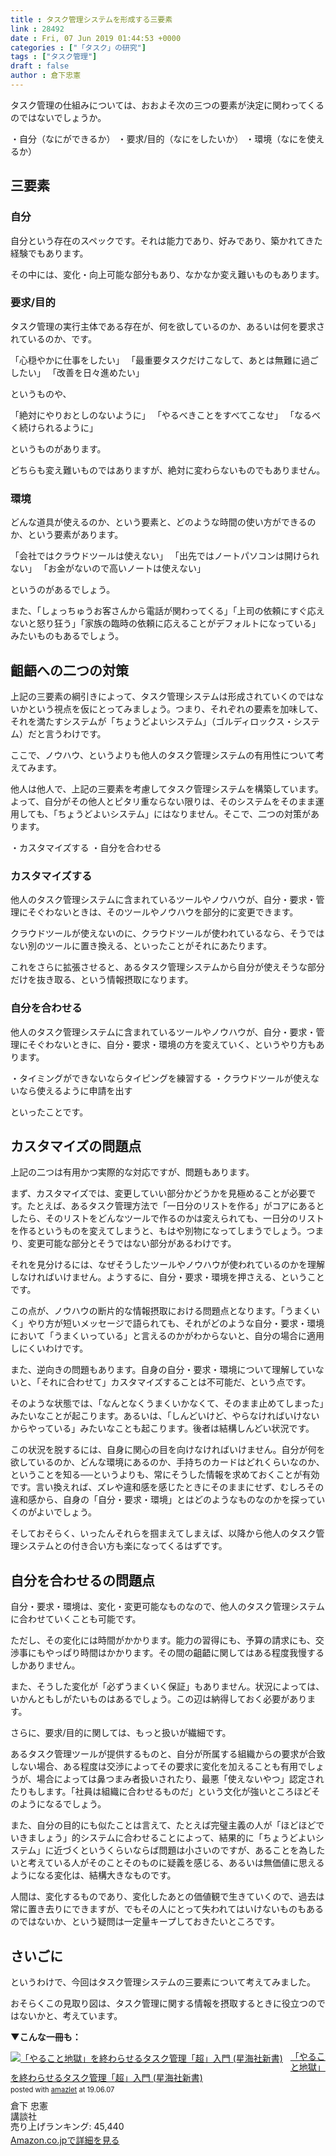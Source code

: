 ```yaml
---
title : タスク管理システムを形成する三要素
link : 28492
date : Fri, 07 Jun 2019 01:44:53 +0000
categories : ["「タスク」の研究"]
tags : ["タスク管理"]
draft : false
author : 倉下忠憲
---
```


タスク管理の仕組みについては、おおよそ次の三つの要素が決定に関わってくるのではないでしょうか。
 
・自分（なにができるか）
・要求/目的（なにをしたいか）
・環境（なにを使えるか）

<h2>三要素</h2>

<h3>自分</h3>

自分という存在のスペックです。それは能力であり、好みであり、築かれてきた経験でもあります。

その中には、変化・向上可能な部分もあり、なかなか変え難いものもあります。

<h3>要求/目的</h3>

タスク管理の実行主体である存在が、何を欲しているのか、あるいは何を要求されているのか、です。

「心穏やかに仕事をしたい」
「最重要タスクだけこなして、あとは無難に過ごしたい」
「改善を日々進めたい」

というものや、

「絶対にやりおとしのないように」
「やるべきことをすべてこなせ」
「なるべく続けられるように」

というものがあります。

どちらも変え難いものではありますが、絶対に変わらないものでもありません。

<h3>環境</h3>

どんな道具が使えるのか、という要素と、どのような時間の使い方ができるのか、という要素があります。

「会社ではクラウドツールは使えない」
「出先ではノートパソコンは開けられない」
「お金がないので高いノートは使えない」

というのがあるでしょう。

また、「しょっちゅうお客さんから電話が関わってくる」「上司の依頼にすぐ応えないと怒り狂う」「家族の臨時の依頼に応えることがデフォルトになっている」みたいものもあるでしょう。

<h2>齟齬への二つの対策</h2>

上記の三要素の綱引きによって、タスク管理システムは形成されていくのではないかという視点を仮にとってみましょう。つまり、それぞれの要素を加味して、それを満たすシステムが「ちょうどよいシステム」（ゴルディロックス・システム）だと言うわけです。

ここで、ノウハウ、というよりも他人のタスク管理システムの有用性について考えてみます。

他人は他人で、上記の三要素を考慮してタスク管理システムを構築しています。よって、自分がその他人とピタリ重ならない限りは、そのシステムをそのまま運用しても、「ちょうどよいシステム」にはなりません。そこで、二つの対策があります。

・カスタマイズする
・自分を合わせる

<h3>カスタマイズする</h3>

他人のタスク管理システムに含まれているツールやノウハウが、自分・要求・管理にそぐわないときは、そのツールやノウハウを部分的に変更できます。

クラウドツールが使えないのに、クラウドツールが使われているなら、そうではない別のツールに置き換える、といったことがそれにあたります。

これをさらに拡張させると、あるタスク管理システムから自分が使えそうな部分だけを抜き取る、という情報摂取になります。

<h3>自分を合わせる</h3>

他人のタスク管理システムに含まれているツールやノウハウが、自分・要求・管理にそぐわないときに、自分・要求・環境の方を変えていく、というやり方もあります。

・タイミングができないならタイピングを練習する
・クラウドツールが使えないなら使えるように申請を出す

といったことです。

<h2>カスタマイズの問題点</h2>

上記の二つは有用かつ実際的な対応ですが、問題もあります。

まず、カスタマイズでは、変更していい部分かどうかを見極めることが必要です。たとえば、あるタスク管理方法で「一日分のリストを作る」がコアにあるとしたら、そのリストをどんなツールで作るのかは変えられても、一日分のリストを作るというものを変えてしまうと、もはや別物になってしまうでしょう。つまり、変更可能な部分とそうではない部分があるわけです。

それを見分けるには、なぜそうしたツールやノウハウが使われているのかを理解しなければいけません。ようするに、自分・要求・環境を押さえる、ということです。

この点が、ノウハウの断片的な情報摂取における問題点となります。「うまくいく」やり方が短いメッセージで語られても、それがどのような自分・要求・環境において「うまくいっている」と言えるのかがわからないと、自分の場合に適用しにくいわけです。

また、逆向きの問題もあります。自身の自分・要求・環境について理解していないと、「それに合わせて」カスタマイズすることは不可能だ、という点です。

そのような状態では、「なんとなくうまくいかなくて、そのまま止めてしまった」みたいなことが起こります。あるいは、「しんどいけど、やらなければいけないからやっている」みたいなことも起こります。後者は結構しんどい状況です。

この状況を脱するには、自身に関心の目を向けなければいけません。自分が何を欲しているのか、どんな環境にあるのか、手持ちのカードはどれくらいなのか、ということを知る──というよりも、常にそうした情報を求めておくことが有効です。言い換えれば、ズレや違和感を感じたときにそのままにせず、むしろその違和感から、自身の「自分・要求・環境」とはどのようなものなのかを探っていくのがよいでしょう。

そしておそらく、いったんそれらを掴まえてしまえば、以降から他人のタスク管理システムとの付き合い方も楽になってくるはずです。

<h2>自分を合わせるの問題点</h2>

自分・要求・環境は、変化・変更可能なものなので、他人のタスク管理システムに合わせていくことも可能です。

ただし、その変化には時間がかかります。能力の習得にも、予算の請求にも、交渉事にもやっぱり時間はかかります。その間の齟齬に関してはある程度我慢するしかありません。

また、そうした変化が「必ずうまくいく保証」もありません。状況によっては、いかんともしがたいものはあるでしょう。この辺は納得しておく必要があります。

さらに、要求/目的に関しては、もっと扱いが繊細です。

あるタスク管理ツールが提供するものと、自分が所属する組織からの要求が合致しない場合、ある程度は交渉によってその要求に変化を加えることも有用でしょうが、場合によっては鼻つまみ者扱いされたり、最悪「使えないやつ」認定されたりもします。「社員は組織に合わせるものだ」という文化が強いところほどそのようになるでしょう。

また、自分の目的にも似たことは言えて、たとえば完璧主義の人が「ほどほどでいきましょう」的システムに合わせることによって、結果的に「ちょうどよいシステム」に近づくというくらいならば問題は小さいのですが、あることを為したいと考えている人がそのことそのものに疑義を感じる、あるいは無価値に思えるようになる変化は、結構大きなものです。

人間は、変化するものであり、変化したあとの価値観で生きていくので、過去は常に置き去りにできますが、でもその人にとって失われてはいけないものもあるのではないか、という疑問は一定量キープしておきたいところです。

<h2>さいごに</h2>

というわけで、今回はタスク管理システムの三要素について考えてみました。

おそらくこの見取り図は、タスク管理に関する情報を摂取するときに役立つのではないかと、考えています。

<strong>▼こんな一冊も：</strong>

<div class="amazlet-box" style="margin-bottom:0px;"><div class="amazlet-image" style="float:left;margin:0px 12px 1px 0px;"><a href="http://www.amazon.co.jp/exec/obidos/ASIN/4065151562/rashita1000-22/ref=nosim/" name="amazletlink" target="_blank"><img src="https://images-fe.ssl-images-amazon.com/images/I/31yz41bTULL._SL160_.jpg" alt="「やること地獄」を終わらせるタスク管理「超」入門 (星海社新書)" style="border: none;" /></a></div><div class="amazlet-info" style="line-height:120%; margin-bottom: 10px"><div class="amazlet-name" style="margin-bottom:10px;line-height:120%"><a href="http://www.amazon.co.jp/exec/obidos/ASIN/4065151562/rashita1000-22/ref=nosim/" name="amazletlink" target="_blank">「やること地獄」を終わらせるタスク管理「超」入門 (星海社新書)</a><div class="amazlet-powered-date" style="font-size:80%;margin-top:5px;line-height:120%">posted with <a href="http://www.amazlet.com/" title="amazlet" target="_blank">amazlet</a> at 19.06.07</div></div><div class="amazlet-detail">倉下 忠憲 <br />講談社 <br />売り上げランキング: 45,440<br /></div><div class="amazlet-sub-info" style="float: left;"><div class="amazlet-link" style="margin-top: 5px"><a href="http://www.amazon.co.jp/exec/obidos/ASIN/4065151562/rashita1000-22/ref=nosim/" name="amazletlink" target="_blank">Amazon.co.jpで詳細を見る</a></div></div></div><div class="amazlet-footer" style="clear: left"></div></div>
